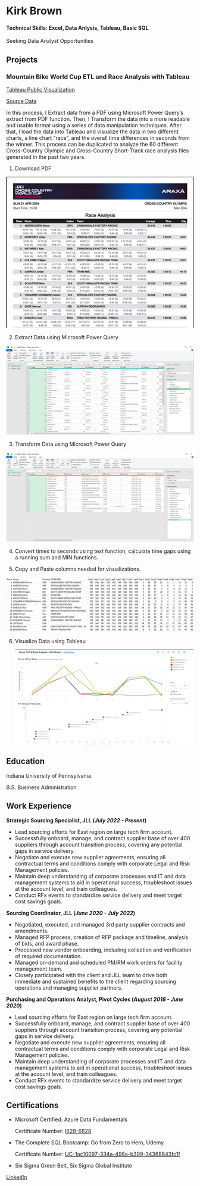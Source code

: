 # Kirk Brown

#### Technical Skills: Excel, Data Anlysis, Tableau, Basic SQL

  Seeking Data Analyst Opportunities

## Projects
### Mountain Bike World Cup ETL and Race Analysis with Tableau
[Tableau Public Visualization](https://public.tableau.com/app/profile/kirk.brown6372/viz/AraxaXCOMRaceAnalysis-KirkBrown/Dashboard1?publish=yes)

[Source Data](https://ucimtbworldseries.com/results/event/araxa/2024)

In this process, I Extract data from a PDF using Microsoft Power Query’s extract from PDF function. Then, I Transform the data into a more readable and usable format using a series of data manipulation techniques. After that, I load the data into Tableau and visualize the data in two different charts, a line chart “race”, and the overall time differences in seconds from the winner. This process can be duplicated to analyze the 60 different Cross-Country Olympic and Cross-Country Short-Track race analysis files generated in the past two years.

1.	Download PDF

   ![](/assets/img/Picture1.png)
 
2.	Extract Data using Microsoft Power Query

   ![](/assets/img/Picture2.png)
 
3.	Transform Data using Microsoft Power Query

   ![](/assets/img/Picture3.png)
 
4.	Convert times to seconds using text function, calculate time gaps using a running sum and MIN functions.

5.	Copy and Paste columns needed for visualizations.

   ![](/assets/img/Picture4.png)
 
6.	Visualize Data using Tableau

    ![](/assets/img/Picture5.png)

## Education
Indiana University of Pennsylvania

B.S. Business Administration

## Work Experience
**Strategic Sourcing Specialist, JLL (_July 2022 - Present_)**
- Lead sourcing efforts for East region on large tech firm account.
- Successfully onboard, manage, and contract supplier base of over 400 suppliers through account transition process, covering any potential gaps in service delivery.
- Negotiate and execute new supplier agreements, ensuring all contractual terms and conditions comply with corporate Legal and Risk Management policies.
- Maintain deep understanding of corporate processes and IT and data management systems to aid in operational success, troubleshoot issues at the account level, and train colleagues.
- Conduct RFx events to standardize service delivery and meet target cost savings goals.

**Sourcing Coordinator, JLL (_June 2020 - July 2022_)**
- Negotiated, executed, and managed 3rd party supplier contracts and amendments.
- Managed RFP process, creation of RFP package and timeline, analysis of bids, and award phase.
- Processed new vendor onboarding, including collection and verification of required documentation.
- Managed on-demand and scheduled PM/RM work orders for facility management team.
- Closely participated with the client and JLL team to drive both immediate and sustained benefits to the client regarding sourcing operations and managing supplier partners.

**Purchasing and Operations Analyst, Pivot Cycles (_August 2018 - June 2020_)**
- Lead sourcing efforts for East region on large tech firm account.
- Successfully onboard, manage, and contract supplier base of over 400 suppliers through account transition process, covering any potential gaps in service delivery.
- Negotiate and execute new supplier agreements, ensuring all contractual terms and conditions comply with corporate Legal and Risk Management policies.
- Maintain deep understanding of corporate processes and IT and data management systems to aid in operational success, troubleshoot issues at the account level, and train colleagues.
- Conduct RFx events to standardize service delivery and meet target cost savings goals.

## Certifications
- Microsoft Certified: Azure Data Fundamentals

  Certificate Number: [I628-6828](https://www.credly.com/badges/d5653fc0-3eda-4dd9-8a73-bc2e8ad15509/public_url)
  
- The Complete SQL Bootcamp: Go from Zero to Hero, Udemy

  Certificate Number: [UC-1ac10097-334a-498a-b399-34368843fc1f](https://www.udemy.com/certificate/UC-1ac10097-334a-498a-b399-34368843fc1f/)

- Six Sigma Green Belt, Six Sigma Global Institute


[LinkedIn](https://www.linkedin.com/in/kirk-brown-51a830a7/)
